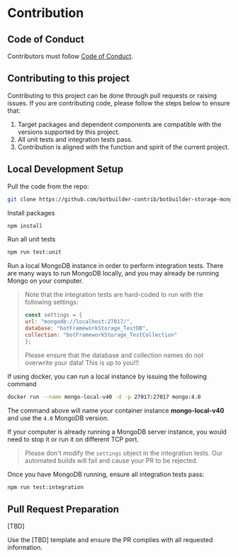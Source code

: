 # Contribution

## Code of Conduct

Contributors must follow [Code of Conduct](CODE_OF_CONDUCT.md).

## Contributing to this project

Contributing to this project can be done through pull requests or raising issues. If you are contributing code, please follow the steps below to ensure that:

1. Target packages and dependent components are compatible with the versions supported by this project.
1. All unit tests and integration tests pass.
1. Contribution is aligned with the function and spirit of the current project.


## Local Development Setup

Pull the code from the repo:

```bash
git clone https://github.com/botbuilder-contrib/botbuilder-storage-mongodb.git
```

Install packages

```bash
npm install
```

Run all unit tests

```bash
npm run test:unit
```

Run a local MongoDB instance in order to perform integration tests.
There are many ways to run MongoDB locally, and you may already be running Mongo on your computer. 

> Note that the integration tests are hard-coded to run with the following settings:
>    ```javascript
>    const settings = {
>    url: "mongodb://localhost:27017/",
>    database: "botFrameworkStorage_TestDB",
>    collection: "botFrameworkStorage_TestCollection"
>    };
>    ```
> Please ensure that the database and collection names do not overwrite your data! This is up to you!!!

If using docker, you can run a local instance by issuing the following command

```bash
docker run --name mongo-local-v40 -d -p 27017:27017 mongo:4.0
```

The command above will name your container instance **mongo-local-v40** and use the `4.0` MongoDB version.

If your computer is already running a MongoDB server instance, you would need to stop it or run it on different TCP port.

> Please don't modify the `settings` object in the integration tests. Our automated builds will fail and cause your PR to be rejected.



Once you have MongoDB running, ensure all integration tests pass:

```bash
npm run test:integration
```

## Pull Request Preparation

[TBD]

Use the [TBD] template and ensure the PR complies with all requested information. 